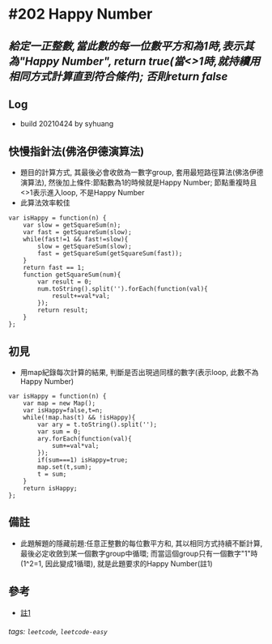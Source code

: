 # \#202 Happy Number
## *給定一正整數,當此數的每一位數平方和為1時,表示其為"Happy Number", return true(當<>1時,就持續用相同方式計算直到符合條件); 否則return false*
## Log 
 - build 20210424 by syhuang

## 快慢指針法(佛洛伊德演算法)
 - 題目的計算方式, 其最後必會收斂為一數字group, 套用最短路徑算法(佛洛伊德演算法), 然後加上條件:節點數為1的時候就是Happy Number; 節點重複時且<>1表示進入loop, 不是Happy Number
 - 此算法效率較佳
```javascript=
var isHappy = function(n) {
    var slow = getSquareSum(n);
    var fast = getSquareSum(slow);
    while(fast!=1 && fast!=slow){
        slow = getSquareSum(slow);
        fast = getSquareSum(getSquareSum(fast));
    }
    return fast == 1;
    function getSquareSum(num){
        var result = 0;
        num.toString().split('').forEach(function(val){
            result+=val*val;
        });
        return result;
    }
};
```
## 初見
 - 用map紀錄每次計算的結果, 判斷是否出現過同樣的數字(表示loop, 此數不為Happy Number)
```javascript=
var isHappy = function(n) {
    var map = new Map();
    var isHappy=false,t=n;
    while(!map.has(t) && !isHappy){
        var ary = t.toString().split('');
        var sum = 0;
        ary.forEach(function(val){
            sum+=val*val;
        });
        if(sum===1) isHappy=true;
        map.set(t,sum);
        t = sum;
    }
    return isHappy;
};
```
## 備註
 - 此題解題的隱藏前題:任意正整數的每位數平方和, 其以相同方式持續不斷計算, 最後必定收斂到某一個數字group中循環; 而當這個group只有一個數字"1"時(1^2=1, 因此變成1循環), 就是此題要求的Happy Number(註1)
## 參考
 - [註1](https://leetcode.com/problems/happy-number/discuss/56919/Explanation-of-why-those-posted-algorithms-are-mathematically-valid)
###### tags: `leetcode`, `leetcode-easy`